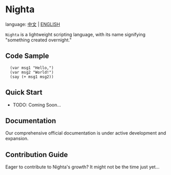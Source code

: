 # Nighta

language: [中文](./README_CN.md) | [ENGLISH](.)

`Nighta` is a lightweight scripting language, with its name signifying "something created overnight."

## Code Sample

```nighta
  (var msg1 "Hello,")
  (var msg2 "World!")
  (say (+ msg1 msg2))
```

## Quick Start
- TODO: Coming Soon...

## Documentation
Our comprehensive official documentation is under active development and expansion.

## Contribution Guide
Eager to contribute to Nighta's growth? It might not be the time just yet...